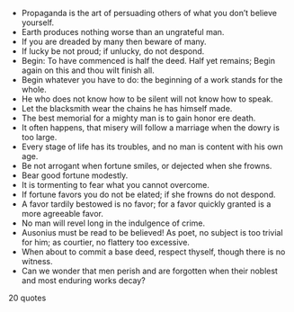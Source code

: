  - Propaganda is the art of persuading others of what you don’t believe yourself.
 - Earth produces nothing worse than an ungrateful man.
 - If you are dreaded by many then beware of many.
 - If lucky be not proud; if unlucky, do not despond.
 - Begin: To have commenced is half the deed. Half yet remains; Begin again on this and thou wilt finish all.
 - Begin whatever you have to do: the beginning of a work stands for the whole.
 - He who does not know how to be silent will not know how to speak.
 - Let the blacksmith wear the chains he has himself made.
 - The best memorial for a mighty man is to gain honor ere death.
 - It often happens, that misery will follow a marriage when the dowry is too large.
 - Every stage of life has its troubles, and no man is content with his own age.
 - Be not arrogant when fortune smiles, or dejected when she frowns.
 - Bear good fortune modestly.
 - It is tormenting to fear what you cannot overcome.
 - If fortune favors you do not be elated; if she frowns do not despond.
 - A favor tardily bestowed is no favor; for a favor quickly granted is a more agreeable favor.
 - No man will revel long in the indulgence of crime.
 - Ausonius must be read to be believed! As poet, no subject is too trivial for him; as courtier, no flattery too excessive.
 - When about to commit a base deed, respect thyself, though there is no witness.
 - Can we wonder that men perish and are forgotten when their noblest and most enduring works decay?

20 quotes